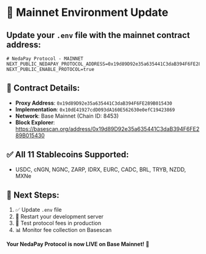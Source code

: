 # 🚀 Mainnet Environment Update

## Update your `.env` file with the mainnet contract address:

```env
# NedaPay Protocol - MAINNET
NEXT_PUBLIC_NEDAPAY_PROTOCOL_ADDRESS=0x19d89D92e35a635441C3daB394F6FE289B015430
NEXT_PUBLIC_ENABLE_PROTOCOL=true
```

## 📍 Contract Details:
- **Proxy Address**: `0x19d89D92e35a635441C3daB394F6FE289B015430`
- **Implementation**: `0x10dE41927cdD093dA160E562630e0efC19423869`
- **Network**: Base Mainnet (Chain ID: 8453)
- **Block Explorer**: https://basescan.org/address/0x19d89D92e35a635441C3daB394F6FE289B015430

## ✅ All 11 Stablecoins Supported:
- USDC, cNGN, NGNC, ZARP, IDRX, EURC, CADC, BRL, TRYB, NZDD, MXNe

## 🎯 Next Steps:
1. ✅ Update `.env` file
2. 🔄 Restart your development server
3. 🧪 Test protocol fees in production
4. 📊 Monitor fee collection on Basescan

**Your NedaPay Protocol is now LIVE on Base Mainnet!** 🚀
